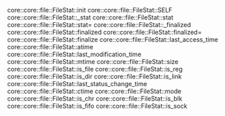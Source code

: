 core::core::file::FileStat::init
core::core::file::FileStat::SELF
core::core::file::FileStat::_stat
core::core::file::FileStat::stat
core::core::file::FileStat::stat=
core::core::file::FileStat::_finalized
core::core::file::FileStat::finalized
core::core::file::FileStat::finalized=
core::core::file::FileStat::finalize
core::core::file::FileStat::last_access_time
core::core::file::FileStat::atime
core::core::file::FileStat::last_modification_time
core::core::file::FileStat::mtime
core::core::file::FileStat::size
core::core::file::FileStat::is_file
core::core::file::FileStat::is_reg
core::core::file::FileStat::is_dir
core::core::file::FileStat::is_link
core::core::file::FileStat::last_status_change_time
core::core::file::FileStat::ctime
core::core::file::FileStat::mode
core::core::file::FileStat::is_chr
core::core::file::FileStat::is_blk
core::core::file::FileStat::is_fifo
core::core::file::FileStat::is_sock